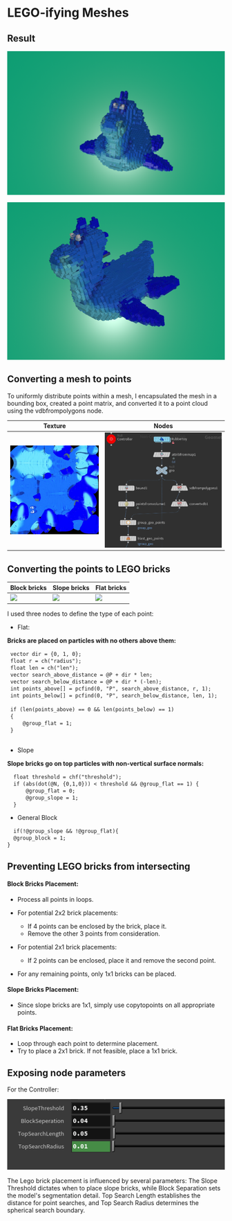 # LEGO-ifying Meshes

## Result

![](result.png)

![](result2.png)

## Converting a mesh to points
To uniformly distribute points within a mesh, I encapsulated the mesh in a bounding box, created a point matrix, and converted it to a point cloud using the vdbfrompolygons node.

|Texture|Nodes|
| --- | --- |
|![](toylowres.jpg)|![](textureMap.png)|



## Converting the points to LEGO bricks

|Block bricks|Slope bricks|Flat bricks|
| --- | --- | --- |
| ![](block_brick.png)| ![](slope_brick.png) | ![](flat_brick.png)|

I used three nodes to define the type of each point:

* Flat:

**Bricks are placed on particles with no others above them:**


   ```
    vector dir = {0, 1, 0};
    float r = ch("radius");
    float len = ch("len");
    vector search_above_distance = @P + dir * len;
    vector search_below_distance = @P + dir * (-len);
    int points_above[] = pcfind(0, "P", search_above_distance, r, 1);
    int points_below[] = pcfind(0, "P", search_below_distance, len, 1);
    
    if (len(points_above) == 0 && len(points_below) == 1) 
    {
        @group_flat = 1;
    }
    
  ```
 * Slope
 
 **Slope bricks go on top particles with non-vertical surface normals:**

  ```
    float threshold = chf("threshold");
    if (abs(dot(@N, {0,1,0})) < threshold && @group_flat == 1) {
        @group_flat = 0;
        @group_slope = 1;
    }
  ```
 * General Block
 
  ```
    if(!@group_slope && !@group_flat){
    @group_block = 1;
}
  ```

## Preventing LEGO bricks from intersecting

#### Block Bricks Placement:

* Process all points in loops.
* For potential 2x2 brick placements:
    * If 4 points can be enclosed by the brick, place it.
    * Remove the other 3 points from consideration.

* For potential 2x1 brick placements:
    * If 2 points can be enclosed, place it and remove the second point.

* For any remaining points, only 1x1 bricks can be placed.

#### Slope Bricks Placement:

* Since slope bricks are 1x1, simply use copytopoints on all appropriate points.

#### Flat Bricks Placement:

* Loop through each point to determine placement.
* Try to place a 2x1 brick. If not feasible, place a 1x1 brick.
 
 
## Exposing node parameters

For the Controller:

![](controller.png)


The Lego brick placement is influenced by several parameters: The Slope Threshold dictates when to place slope bricks, while Block Separation sets the model's segmentation detail. Top Search Length establishes the distance for point searches, and Top Search Radius determines the spherical search boundary.

